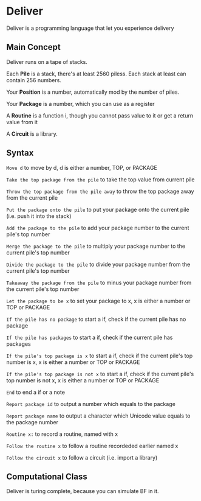 # Deliver
Deliver is a programming language that let you experience delivery

## Main Concept

Deliver runs on a tape of stacks.

Each **Pile** is a stack, there's at least 2560 piless. Each stack at least can contain 256 numbers.

Your **Position** is a number, automatically mod by the number of piles.

Your **Package** is a number, which you can use as a register

A **Routine** is a function i, though you cannot pass value to it or get a return value from it

A **Circuit** is a library.

## Syntax
`Move d` to move by d, d is either a number, TOP, or PACKAGE

`Take the top package from the pile` to take the top value from current pile

`Throw the top package from the pile away` to throw the top package away from the current pile

`Put the package onto the pile` to put your package onto the current pile (i.e. push it into the stack)

`Add the package to the pile` to add your package number to the current pile's top number

`Merge the package to the pile` to multiply your package number to the current pile's top number

`Divide the package to the pile` to divide your package number from the current pile's top number

`Takeaway the package from the pile` to minus your package number from the current pile's top number

`Let the package to be x` to set your package to x, x is either a number or TOP or PACKAGE

`If the pile has no package` to start a if, check if the current pile has no package

`If the pile has packages` to start a if, check if the current pile has packages

`If the pile's top package is x` to start a if, check if the current pile's top number is x, x is either a number or TOP or PACKAGE

`If the pile's top package is not x` to start a if, check if the current pile's top number is not x, x is either a number or TOP or PACKAGE

`End` to end a if or a note

`Report package id` to output a number which equals to the package

`Report package name` to output a character which Unicode value equals to the package number

`Routine x:` to record a routine, named with x

`Follow the routine x` to follow a routine recordeded earlier named x

`Follow the circuit x` to follow a circuit (i.e. import a library)

## Computational Class
Deliver is turing complete, because you can simulate BF in it.
